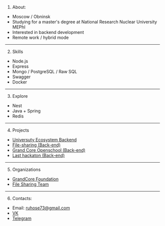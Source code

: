 1. About:
*  Moscow / Obninsk 
*  Studying for a master's degree at National Research Nuclear University MEPhI
*  Interested in backend development
*  Remote work / hybrid mode

---
2. Skills
*  Node.js
*  Express
*  Mongo / PostgreSQL / Raw SQL
*  Swagger
*  Docker

---
3. Explore
*  Nest
*  Java + Spring
*  Redis

---
4. Projects
*  [Universuty Ecosystem Backend](https://github.com/ruhose73/university-ecosystem-back)
*  [File-sharing (Back-end)](https://github.com/file-sharing-erp-team/file-sharing)
*  [Grand Core Openschool (Back-end)](https://github.com/grandcore/openschool)
*  [Last hackaton (Back-end)](https://github.com/badcodeTeam/code)

---
5. Organizations
*  [GrandCore Foundation](https://github.com/grandcore)
*  [File Sharing Team](https://github.com/file-sharing-erp-team)

---
6. Contacts:
*  Email: ruhose73@gmail.com 
*  [VK](https://vk.com/chegevarys)
*  [Telegram](https://t.me/Toropcha)
